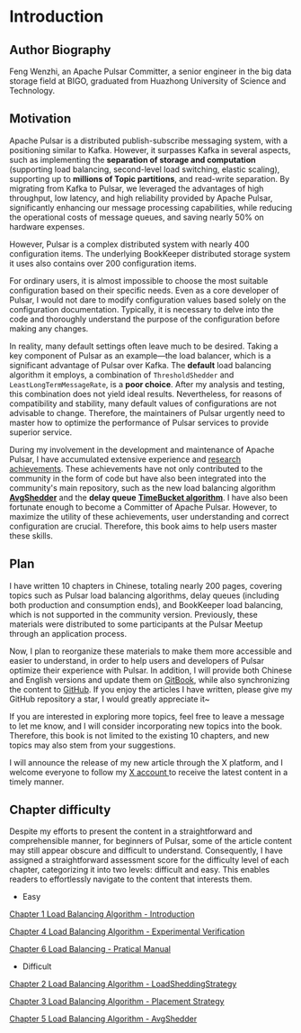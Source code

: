 # Introduction

## Author Biography

Feng Wenzhi, an Apache Pulsar Committer, a senior engineer in the big data storage field at BIGO, graduated from Huazhong University of Science and Technology.



## Motivation

Apache Pulsar is a distributed publish-subscribe messaging system, with a positioning similar to Kafka. However, it surpasses Kafka in several aspects, such as implementing the **separation of storage and computation** (supporting load balancing, second-level load switching, elastic scaling), supporting up to **millions of Topic partitions**, and read-write separation. By migrating from Kafka to Pulsar, we leveraged the advantages of high throughput, low latency, and high reliability provided by Apache Pulsar, significantly enhancing our message processing capabilities, while reducing the operational costs of message queues, and saving nearly 50% on hardware expenses.

However, Pulsar is a complex distributed system with nearly 400 configuration items. The underlying BookKeeper distributed storage system it uses also contains over 200 configuration items.

For ordinary users, it is almost impossible to choose the most suitable configuration based on their specific needs. Even as a core developer of Pulsar, I would not dare to modify configuration values based solely on the configuration documentation. Typically, it is necessary to delve into the code and thoroughly understand the purpose of the configuration before making any changes.

In reality, many default settings often leave much to be desired. Taking a key component of Pulsar as an example—the load balancer, which is a significant advantage of Pulsar over Kafka. The **default** load balancing algorithm it employs, a combination of `ThresholdShedder` and `LeastLongTermMessageRate`, is a **poor choice**. After my analysis and testing, this combination does not yield ideal results. Nevertheless, for reasons of compatibility and stability, many default values of configurations are not advisable to change. Therefore, the maintainers of Pulsar urgently need to master how to optimize the performance of Pulsar services to provide superior service.

During my involvement in the development and maintenance of Apache Pulsar, I have accumulated extensive experience and [research achievements](https://github.com/apache/pulsar/commits?author=thetumbled). These achievements have not only contributed to the community in the form of code but have also been integrated into the community's main repository, such as the new load balancing algorithm [**AvgShedder**](https://github.com/apache/pulsar/pull/22949) and the **delay queue** [**TimeBucket algorithm**](https://github.com/apache/pulsar/pull/23611). I have also been fortunate enough to become a Committer of Apache Pulsar. However, to maximize the utility of these achievements, user understanding and correct configuration are crucial. Therefore, this book aims to help users master these skills.



## Plan

I have written 10 chapters in Chinese, totaling nearly 200 pages, covering topics such as Pulsar load balancing algorithms, delay queues (including both production and consumption ends), and BookKeeper load balancing, which is not supported in the community version. Previously, these materials were distributed to some participants at the Pulsar Meetup through an application process.

Now, I plan to reorganize these materials to make them more accessible and easier to understand, in order to help users and developers of Pulsar optimize their experience with Pulsar. In addition, I will provide both Chinese and English versions and update them on [GitBook](https://tumbleds-library.gitbook.io/thetumbleds-library), while also synchronizing the content to [GitHub](https://github.com/thetumbled/Practical-Optimization-of-Apache-Pulsar). If you enjoy the articles I have written, please give my GitHub repository a star, I would greatly appreciate it\~

If you are interested in exploring more topics, feel free to leave a message to let me know, and I will consider incorporating new topics into the book. Therefore, this book is not limited to the existing 10 chapters, and new topics may also stem from your suggestions.

I will announce the release of my new article through the X platform, and I welcome everyone to follow my [X account ](https://x.com/thetumbledd)to receive the latest content in a timely manner.



## &#x20;Chapter difficulty

Despite my efforts to present the content in a straightforward and comprehensible manner, for beginners of Pulsar, some of the article content may still appear obscure and difficult to understand. Consequently, I have assigned a straightforward assessment score for the difficulty level of each chapter, categorizing it into two levels: difficult and easy. This enables readers to effortlessly navigate to the content that interests them.

* Easy

[Chapter 1 Load Balancing Algorithm - Introduction](chapter-1-load-balancing-algorithm/)

[Chapter 4 Load Balancing Algorithm - Experimental Verification](chapter-4-load-balancing-algorithm-experimental-verification/)

[Chapter 6 Load Balancing - Pratical Manual](chapter-6-load-balancing-pratical-manual.md)

&#x20;

* Difficult

[Chapter 2 Load Balancing Algorithm - LoadSheddingStrategy](chapter-2-load-balancing-algorithm-principles-and-analysis-load-shedding-strategy/)

[Chapter 3 Load Balancing Algorithm - Placement Strategy](chapter-3-load-balancing-algorithm-principles-and-analysis-placement-strategy.md)

[Chapter 5 Load Balancing Algorithm - AvgShedder](chapter-5-load-balancing-algorithm-avgshedder.md)



&#x20;

&#x20;

















